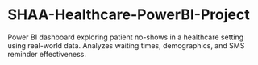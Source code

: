 # SHAA-Healthcare-PowerBI-Project
Power BI dashboard exploring patient no-shows in a healthcare setting using real-world data. Analyzes waiting times, demographics, and SMS reminder effectiveness.
